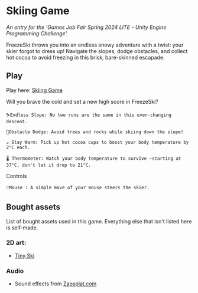 # Skiing Game
*An entry for the 'Games Job Fair Spring 2024 LITE - Unity Engine Programming Challenge'.*

FreezeSki throws you into an endless snowy adventure with a twist: your skier forgot to dress up! Navigate the slopes, dodge obstacles, and collect hot cocoa to avoid freezing in this brisk, bare-skinned escapade. 

## Play
Play here: [Skiing Game]([todo](https://roopekorpela.itch.io/freezeski))

Will you brave the cold and set a new high score in FreezeSki?

    ⛷️Endless Slope: No two runs are the same in this ever-changing descent. 

    🌲Obstacle Dodge: Avoid trees and rocks while skiing down the slope!

    ☕ Stay Warm: Pick up hot cocoa cups to boost your body temperature by 2°C each.

    🌡️ Thermometer: Watch your body temperature to survive —starting at 37°C, don't let it drop to 21°C. 

Controls

    🖱️Mouse : A simple move of your mouse steers the skier. 

## Bought assets
List of bought assets used in this game. Everything else that isn't listed here is self-made.

### 2D art:
- [Tiny Ski](https://kenney.nl/assets/tiny-ski)

### Audio
- Sound effects from [Zapsplat.com](https://www.zapsplat.com/basic-member-home/)
